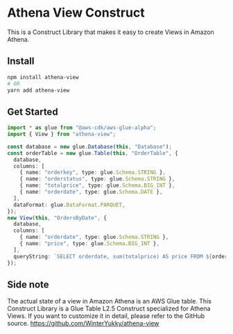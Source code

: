 # Athena View Construct

This is a Construct Library that makes it easy to create Views in Amazon Athena.

## Install

```bash
npm install athena-view
# OR
yarn add athena-view
```

## Get Started

```ts
import * as glue from "@aws-cdk/aws-glue-alpha";
import { View } from "athena-view";

const database = new glue.Database(this, "Database");
const orderTable = new glue.Table(this, "OrderTable", {
  database,
  columns: [
    { name: "orderkey", type: glue.Schema.STRING },
    { name: "orderstatus", type: glue.Schema.STRING },
    { name: "totalprice", type: glue.Schema.BIG_INT },
    { name: "orderdate", type: glue.Schema.DATE },
  ],
  dataFormat: glue.DataFormat.PARQUET,
});
new View(this, "OrdersByDate", {
  database,
  columns: [
    { name: "orderdate", type: glue.Schema.STRING },
    { name: "price", type: glue.Schema.BIG_INT },
  ],
  queryString: `SELECT orderdate, sum(totalprice) AS price FROM ${orderTable.tableName} GROUP BY orderdate;`,
});
```

## Side note

The actual state of a view in Amazon Athena is an AWS Glue table. This Construct Library is a Glue Table L2.5 Construct specialized for Athena Views. If you want to customize it in detail, please refer to the GitHub source.
https://github.com/WinterYukky/athena-view
